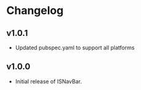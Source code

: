 # Changelog

## v1.0.1

- Updated pubspec.yaml to support all platforms

## v1.0.0

- Initial release of ISNavBar.
